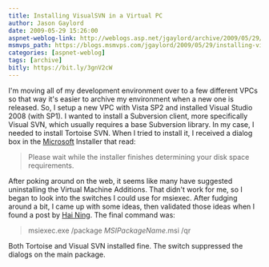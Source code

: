 ```yaml
---
title: Installing VisualSVN in a Virtual PC
author: Jason Gaylord
date: 2009-05-29 15:26:00
aspnet-weblog-link: http://weblogs.asp.net/jgaylord/archive/2009/05/29/installing-visualsvn-in-a-virtual-pc.aspx
msmvps_path: https://blogs.msmvps.com/jgaylord/2009/05/29/installing-visualsvn-in-a-virtual-pc/
categories: [aspnet-weblog]
tags: [archive]
bitly: https://bit.ly/3gnV2cW
---
```


I'm moving all of my development environment over to a few different VPCs so that way it's easier to archive my environment when a new one is released. So, I setup a new VPC with Vista SP2 and installed Visual Studio 2008 (with SP1). I wanted to install a Subversion client, more specifically Visual SVN, which usually requires a base Subversion library. In my case, I needed to install Tortoise SVN. When I tried to install it, I received a dialog box in the [Microsoft](http://microsoft.com/) Installer that read:

> Please wait while the installer finishes determining your disk space requirements.

After poking around on the web, it seems like many have suggested uninstalling the Virtual Machine Additions. That didn't work for me, so I began to look into the switches I could use for msiexec. After fudging around a bit, I came up with some ideas, then validated those ideas when I found a post by [Hai Ning](http://www.hyperbina.com/tech/blog/?page_id=2). The final command was:

> msiexec.exe /package _MSIPackageName_.msi /qr

Both Tortoise and Visual SVN installed fine. The switch suppressed the dialogs on the main package.